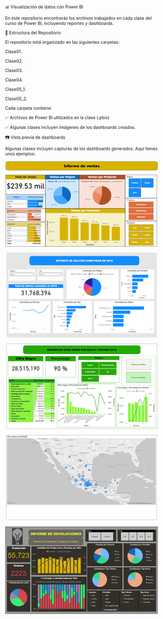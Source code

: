 📊 Visualización de datos con Power BI

En este repositorio encontrarás los archivos trabajados en cada clase del curso de Power BI, incluyendo reportes y dashboards.

📁 Estructura del Repositorio

El repositorio está organizado en las siguientes carpetas:

Clase01.

Clase02.

Clase03.

Clase04.

Clase05_1.

Clase05_2.

Cada carpeta contiene:

✅ Archivos de Power BI utilizados en la clase (.pbix)

✅ Algunas clases incluyen imágenes de los dashboards creados.

📷 Vista previa de dashboards

Algunas clases incluyen capturas de los dashboards generados. Aquí tienes unos ejemplos:

![Dashboard Clase 05-2](Clase01/Informe_PowerBI_01.png)

![Dashboard Clase 05-2](Clase02/Dashboard_Reporte_delitos_2019.png)

![Dashboard Clase 05-2](Clase03/Dashboard_cifra_negra_delito.png)

![Dashboard Clase 05-2](Clase03/Mapa%20de%20las%20entidades%20en%20grises.png)

![Dashboard Clase 05-2](Clase05_2/Dashboard_informe_devoluciones.png)
